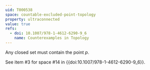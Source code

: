 ```yaml
---
uid: T000538
space: countable-excluded-point-topology
property: ultraconnected
value: true
refs:
  - doi: 10.1007/978-1-4612-6290-9_6
    name: Counterexamples in Topology
---
```

Any closed set must contain the point $p$.

See item #3 for space #14 in {{doi:10.1007/978-1-4612-6290-9_6}}.
